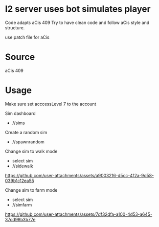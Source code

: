 # l2 server uses bot simulates player
Code adapts aCis 409
Try to have clean code and follow aCis style and structure.

use patch file for aCis

# Source
aCis 409

# Usage
Make sure set acccessLevel 7 to the account

Sim dashboard
- //sims

Create a random sim
- //spawnrandom

Change sim to walk mode
- select sim 
- //sidewalk


https://github.com/user-attachments/assets/a9003216-d5cc-412a-9d58-039b1c12ea55



Change sim to farm mode
- select sim
- //simfarm



https://github.com/user-attachments/assets/7df32dfa-a100-4d53-a645-37cd98b3b77e


